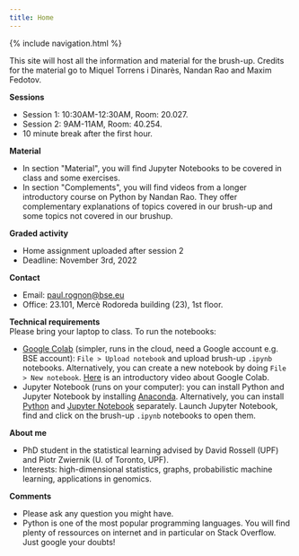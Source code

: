 ```yaml
---
title: Home
---
```

{% include navigation.html %}

This site will host all the information and material for the brush-up. Credits for the material go to Miquel Torrens i Dinarès, Nandan Rao and Maxim Fedotov.

**Sessions**
* Session 1: 10:30AM-12:30AM, Room: 20.027.
* Session 2: 9AM-11AM, Room: 40.254.
* 10 minute break after the first hour.

**Material**
* In section "Material", you will find Jupyter Notebooks to be covered in class and some exercises.
* In section "Complements", you will find videos from a longer introductory course on Python by Nandan Rao. They offer complementary explanations of topics covered in our brush-up and some topics not covered in our brushup.

**Graded activity**
* Home assignment uploaded after session 2
* Deadline: November 3rd, 2022

**Contact**
* Email: paul.rognon@bse.eu
* Office: 23.101, Mercè Rodoreda building (23), 1st floor.

**Technical requirements**  
Please bring your laptop to class. To run the notebooks:
* [Google Colab](https://colab.research.google.com/) (simpler, runs in the cloud, need a Google account e.g. BSE account): `File > Upload notebook` and upload brush-up `.ipynb` notebooks. Alternatively, you can create a new notebook by doing `File > New notebook`. [Here](https://www.youtube.com/watch?v=inN8seMm7UI) is an introductory video about Google Colab.
* Jupyter Notebook (runs on your computer): you can install Python and Jupyter Notebook by installing [Anaconda](https://docs.jupyter.org/en/latest/install/notebook-classic.html). Alternatively, you can install [Python](https://www.python.org/downloads/) and [Jupyter Notebook](https://docs.jupyter.org/en/latest/install/notebook-classic.html) separately. Launch Jupyter Notebook, find and click on the brush-up `.ipynb` notebooks to open them.

**About me**
* PhD student in the statistical learning advised by David Rossell (UPF) and Piotr Zwiernik (U. of Toronto, UPF).
* Interests: high-dimensional statistics, graphs, probabilistic machine learning, applications in genomics.

**Comments**
* Please ask any question you might have.
* Python is one of the most popular programming languages. You will find plenty of ressources on internet and in particular on Stack Overflow. Just google your doubts!
